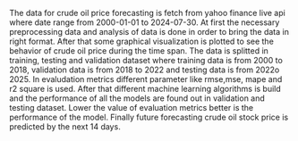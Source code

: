 The data for crude oil price forecasting is fetch from yahoo finance live api
where date range from 2000-01-01 to 2024-07-30. At first the necessary preprocessing data and
analysis of data is done in order to bring the data in right format. After that some graphical visualization 
is plotted to see the behavior of crude oil price during the time span. The data is splitted in training, testing and 
validation dataset where training data is from 2000 to 2018, validation data is from 2018 to 2022 and testing data is from 2022o 2025. 
In evaludation metrics different parameter like rmse,mse, mape and r2 square is used. After that different machine learning algorithms
is build and the performance of all the models are found out in validation and testing dataset. Lower the value of evaluation metrics
better is the performance of the model. Finally future forecasting crude oil stock price is predicted by the next 14 days.










 




























